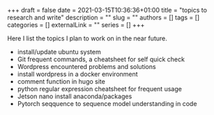 +++ 
draft = false
date = 2021-03-15T10:36:36+01:00
title = "topics to research and write"
description = ""
slug = ""
authors = []
tags = []
categories = []
externalLink = ""
series = []
+++

Here I list the topics I plan to work on in the near future.

* install/update ubuntu system 
* Git frequent commands, a cheatsheet for self quick check
* Wordpress encountered problems and solutions
* install wordpress in a docker environment
* comment function in hugo site
* python regular expression cheatsheet for frequent usage
* Jetson nano install anaconda/packages
* Pytorch seqquence to sequence model understanding in code


